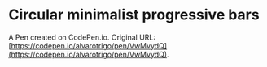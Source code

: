 # Circular minimalist progressive bars

A Pen created on CodePen.io. Original URL: [https://codepen.io/alvarotrigo/pen/VwMvydQ](https://codepen.io/alvarotrigo/pen/VwMvydQ).

